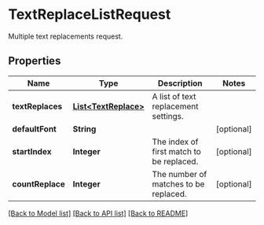﻿
# TextReplaceListRequest
Multiple text replacements request.

## Properties
Name | Type | Description | Notes
------------ | ------------- | ------------- | -------------
**textReplaces** | [**List&lt;TextReplace&gt;**](TextReplace.md) | A list of text replacement settings. | 
**defaultFont** | **String** |  | [optional]
**startIndex** | **Integer** | The index of first match to be replaced. | [optional]
**countReplace** | **Integer** | The number of matches to be replaced. | [optional]


[[Back to Model list]](../../README.md#documentation-for-models) [[Back to API list]](../../README.md#documentation-for-api-endpoints) [[Back to README]](../../README.md)


